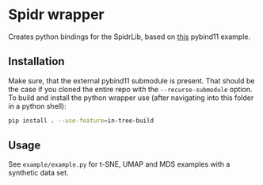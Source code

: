 # Spidr wrapper

Creates python bindings for the SpidrLib, based on [this](https://github.com/pybind/cmake_example) pybind11 example.

## Installation
Make sure, that the external pybind11 submodule is present. That should be the case if you cloned the entire repo with the `--recurse-submodule` option. To build and install the python wrapper use (after navigating into this folder in a python shell):

```bash
pip install . --use-feature=in-tree-build
```

## Usage

See `example/example.py` for t-SNE, UMAP and MDS examples with a synthetic data set.